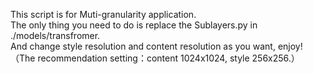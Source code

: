 This script is for Muti-granularity application.<br>
The only thing you need to do is replace the Sublayers.py in ./models/transfromer. <br>
And change style resolution and content resolution as you want, enjoy! <br>
（The recommendation setting：content 1024x1024, style 256x256.）